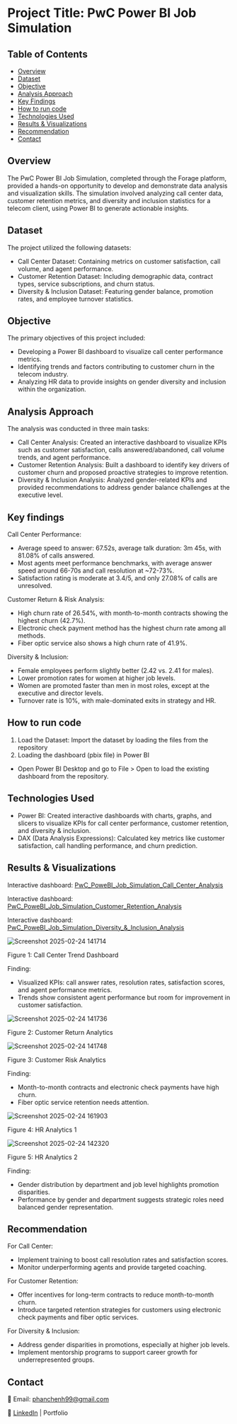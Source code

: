 # Project Title: PwC Power BI Job Simulation

## Table of Contents
- [Overview](#overview)
- [Dataset](#dataset)
- [Objective](#objective)
- [Analysis Approach](#analysis-approach)
- [Key Findings](#key-findings)
- [How to run code](#how-to-run-code)
- [Technologies Used](#technologies-used)
- [Results & Visualizations](#results--visualizations)
- [Recommendation](#recommendation)
- [Contact](#contact)

## Overview

The PwC Power BI Job Simulation, completed through the Forage platform, provided a hands-on opportunity to develop and demonstrate data analysis and visualization skills. The simulation involved analyzing call center data, customer retention metrics, and diversity and inclusion statistics for a telecom client, using Power BI to generate actionable insights.

## Dataset

The project utilized the following datasets:
- Call Center Dataset: Containing metrics on customer satisfaction, call volume, and agent performance.
- Customer Retention Dataset: Including demographic data, contract types, service subscriptions, and churn status.
- Diversity & Inclusion Dataset: Featuring gender balance, promotion rates, and employee turnover statistics.

## Objective

The primary objectives of this project included:
- Developing a Power BI dashboard to visualize call center performance metrics.
- Identifying trends and factors contributing to customer churn in the telecom industry.
- Analyzing HR data to provide insights on gender diversity and inclusion within the organization.

## Analysis Approach

The analysis was conducted in three main tasks:
- Call Center Analysis: Created an interactive dashboard to visualize KPIs such as customer satisfaction, calls answered/abandoned, call volume trends, and agent performance.
- Customer Retention Analysis: Built a dashboard to identify key drivers of customer churn and proposed proactive strategies to improve retention.
- Diversity & Inclusion Analysis: Analyzed gender-related KPIs and provided recommendations to address gender balance challenges at the executive level.

## Key findings

Call Center Performance:
- Average speed to answer: 67.52s, average talk duration: 3m 45s, with 81.08% of calls answered.
- Most agents meet performance benchmarks, with average answer speed around 66-70s and call resolution at ~72-73%.
- Satisfaction rating is moderate at 3.4/5, and only 27.08% of calls are unresolved.

Customer Return & Risk Analysis:
- High churn rate of 26.54%, with month-to-month contracts showing the highest churn (42.7%).
- Electronic check payment method has the highest churn rate among all methods.
- Fiber optic service also shows a high churn rate of 41.9%.

Diversity & Inclusion:
- Female employees perform slightly better (2.42 vs. 2.41 for males).
- Lower promotion rates for women at higher job levels.
- Women are promoted faster than men in most roles, except at the executive and director levels.
- Turnover rate is 10%, with male-dominated exits in strategy and HR.

## How to run code
1. Load the Dataset: Import the dataset by loading the files from the repository
2.  Loading the dashboard (pbix file) in Power BI
- Open Power BI Desktop and go to File > Open to load the existing dashboard from the repository.

## Technologies Used
- Power BI: Created interactive dashboards with charts, graphs, and slicers to visualize KPIs for call center performance, customer retention, and diversity & inclusion.
- DAX (Data Analysis Expressions): Calculated key metrics like customer satisfaction, call handling performance, and churn prediction.

## Results & Visualizations

Interactive dashboard: [PwC_PoweBI_Job_Simulation_Call_Center_Analysis](https://app.powerbi.com/view?r=eyJrIjoiMWQ5NmQ1NmItNzIxNC00NmJlLWJjNmQtNDRiNTU2ZDZmZTI5IiwidCI6IjFkYTAyNjFjLTQ1ZjktNGI5MS04N2JiLTlkMGUzNzJlMmYwNiJ9)

Interactive dashboard: [PwC_PoweBI_Job_Simulation_Customer_Retention_Analysis](https://app.powerbi.com/view?r=eyJrIjoiMDY3N2E3NGQtMWUwMC00ZWY2LTkyNGEtNWYzNmRlYjZhZDgwIiwidCI6IjFkYTAyNjFjLTQ1ZjktNGI5MS04N2JiLTlkMGUzNzJlMmYwNiJ9)

Interactive dashboard: [PwC_PoweBI_Job_Simulation_Diversity_&_Inclusion_Analysis](https://app.powerbi.com/view?r=eyJrIjoiOGIxZjE0YWQtNDRlMy00NmFiLTgzYmItOWZiOGUzNjIzNmExIiwidCI6IjFkYTAyNjFjLTQ1ZjktNGI5MS04N2JiLTlkMGUzNzJlMmYwNiJ9)

![Screenshot 2025-02-24 141714](https://github.com/user-attachments/assets/bdd26b10-b1a6-45f9-b1f4-6d67de337cd6)

Figure 1: Call Center Trend Dashboard

Finding:
- Visualized KPIs: call answer rates, resolution rates, satisfaction scores, and agent performance metrics.
- Trends show consistent agent performance but room for improvement in customer satisfaction.

![Screenshot 2025-02-24 141736](https://github.com/user-attachments/assets/a0303c1b-b53e-411b-a27c-e8aac52f5e02)

Figure 2: Customer Return Analytics

![Screenshot 2025-02-24 141748](https://github.com/user-attachments/assets/2b35ee22-e2c1-4efa-830b-3832e0d713f2)

Figure 3: Customer Risk Analytics

Finding:
- Month-to-month contracts and electronic check payments have high churn.
- Fiber optic service retention needs attention.

![Screenshot 2025-02-24 161903](https://github.com/user-attachments/assets/abc6288d-1e14-4f5d-b246-f57b6ae5e798)

Figure 4: HR Analytics 1

![Screenshot 2025-02-24 142320](https://github.com/user-attachments/assets/1cadbd60-0c84-48cf-a197-c1c1dc1313b6)

Figure 5: HR Analytics 2 

Finding:
- Gender distribution by department and job level highlights promotion disparities.
- Performance by gender and department suggests strategic roles need balanced gender representation.

## Recommendation

For Call Center:
- Implement training to boost call resolution rates and satisfaction scores.
- Monitor underperforming agents and provide targeted coaching.

For Customer Retention:
- Offer incentives for long-term contracts to reduce month-to-month churn.
- Introduce targeted retention strategies for customers using electronic check payments and fiber optic services.

For Diversity & Inclusion:
- Address gender disparities in promotions, especially at higher job levels.
- Implement mentorship programs to support career growth for underrepresented groups.

## Contact

📧 Email: phanchenh99@gmail.com

🔗 [LinkedIn](https://www.linkedin.com/in/phan-chenh-6a7ba127a/) | Portfolio
